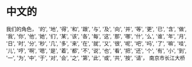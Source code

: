 <!-- TITLE: 中文第一页 -->
<!-- SUBTITLE: A quick summary of 中文第一页 -->

# 中文的
我们的角色，
  '的', '地', '得', '和', '跟',
  '与', '及', '向', '并', '等',
  '更', '已', '含', '做', '我',
  '你', '他', '她', '们', '某',
  '该', '各', '每', '这', '那',
  '哪', '什', '么', '谁', '年',
  '月', '日', '时', '分', '秒',
  '几', '多', '来', '在', '就',
  '又', '很', '呢', '吧', '吗',
  '了', '嘛', '哇', '儿', '哼',
  '啊', '嗯', '是', '着', '都',
  '不', '说', '也', '看', '把',
  '还', '个', '有', '小', '到',
  '一', '为', '中', '于', '对',
  '会', '之', '第', '此', '或',
  '共', '按', '请'，
	南京市长江大桥